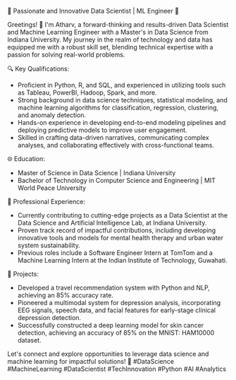 🚀 Passionate and Innovative Data Scientist | ML Engineer 🚀

Greetings! 👋 I'm Atharv, a forward-thinking and results-driven Data Scientist and Machine Learning Engineer with a Master's in Data Science from Indiana University. My journey in the realm of technology and data has equipped me with a robust skill set, blending technical expertise with a passion for solving real-world problems.

🔍 Key Qualifications:
 - Proficient in Python, R, and SQL, and experienced in utilizing tools such as Tableau, PowerBI, Hadoop, Spark, and more.
 - Strong background in data science techniques, statistical modeling, and machine learning algorithms for classification, regression, clustering, and anomaly detection.
 - Hands-on experience in developing end-to-end modeling pipelines and deploying predictive models to improve user engagement.
 - Skilled in crafting data-driven narratives, communicating complex analyses, and collaborating effectively with cross-functional teams.

🌐 Education:
 - Master of Science in Data Science | Indiana University
 - Bachelor of Technology in Computer Science and Engineering | MIT World Peace University

💼 Professional Experience:
 - Currently contributing to cutting-edge projects as a Data Scientist at the Data Science and Artificial Intelligence Lab, at Indiana University.
 - Proven track record of impactful contributions, including developing innovative tools and models for mental health therapy and urban water system sustainability.
 - Previous roles include a Software Engineer Intern at TomTom and a Machine Learning Intern at the Indian Institute of Technology, Guwahati.

🚀 Projects:
 - Developed a travel recommendation system with Python and NLP, achieving an 85% accuracy rate.
 - Pioneered a multimodal system for depression analysis, incorporating EEG signals, speech data, and facial features for early-stage clinical depression detection.
 - Successfully constructed a deep learning model for skin cancer detection, achieving an accuracy of 85% on the MNIST: HAM10000 dataset.

Let's connect and explore opportunities to leverage data science and machine learning for impactful solutions! 🚀 #DataScience #MachineLearning #DataScientist #TechInnovation #Python #AI #Analytics
